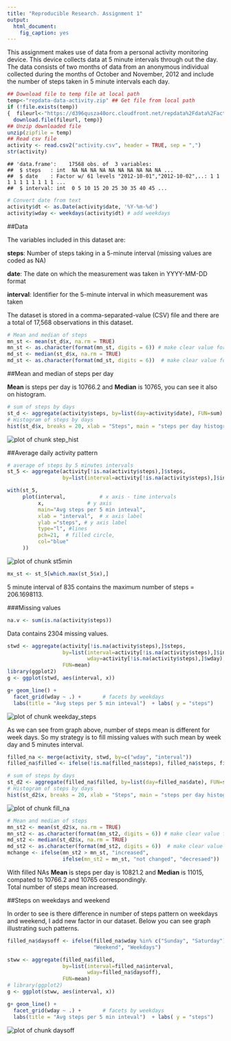 ```yaml
---
title: "Reproducible Research. Assignment 1"
output:
  html_document:
    fig_caption: yes
---
```


This assignment makes use of data from a personal activity monitoring device. This device collects data at 5 minute intervals through out the day. The data consists of two months of data from an anonymous individual collected during the months of October and November, 2012 and include the number of steps taken in 5 minute intervals each day.




```r
## Download file to temp file at local path
temp<-"repdata-data-activity.zip" ## Get file from local path
if (!file.exists(temp))
{  fileurl<-"https://d396qusza40orc.cloudfront.net/repdata%2Fdata%2Factivity.zip"
  download.file(fileurl, temp)}
## Unzip downloaded file
unzip(zipfile = temp)
## Read csv file
activity <- read.csv2("activity.csv", header = TRUE, sep = ",")
str(activity)
```

```
## 'data.frame':	17568 obs. of  3 variables:
##  $ steps   : int  NA NA NA NA NA NA NA NA NA NA ...
##  $ date    : Factor w/ 61 levels "2012-10-01","2012-10-02",..: 1 1 1 1 1 1 1 1 1 1 ...
##  $ interval: int  0 5 10 15 20 25 30 35 40 45 ...
```

```r
# Convert date from text
activity$dt <- as.Date(activity$date, '%Y-%m-%d')
activity$wday <- weekdays(activity$dt) # add weekdays
```

##Data

The variables included in this dataset are:

**steps**: Number of steps taking in a 5-minute interval (missing values are coded as NA)

**date**: The date on which the measurement was taken in YYYY-MM-DD format

**interval**: Identifier for the 5-minute interval in which measurement was taken

The dataset is stored in a comma-separated-value (CSV) file and there are a total of 17,568 observations in this dataset.



```r
# Mean and median of steps
mn_st <- mean(st_d$x, na.rm = TRUE)
mn_st <- as.character(format(mn_st, digits = 6)) # make clear value formatted 
md_st <- median(st_d$x, na.rm = TRUE)
md_st <- as.character(format(md_st, digits = 6))  # make clear value formatted
```

##Mean and median of steps per day

**Mean** is steps per day is 10766.2 and **Median** is 10765, you can see it also on histogram. 



```r
# sum of steps by days
st_d <- aggregate(activity$steps, by=list(day=activity$date), FUN=sum) 
# Histogram of steps by days
hist(st_d$x, breaks = 20, xlab = "Steps", main = "steps per day histogram")
```

![plot of chunk step_hist](figure/step_hist-1.png) 

##Average daily activity pattern


```r
# average of steps by 5 minutes intervals
st_5 <- aggregate(activity[!is.na(activity$steps),]$steps, 
                  by=list(interval=activity[!is.na(activity$steps),]$interval), FUN=mean) 

with(st_5, 
     plot(interval,           # x axis - time intervals
          x,              # y axis 
          main="Avg steps per 5 min inteval",
          xlab = "interval",  # x axis label 
          ylab ="steps", # y axis label
          type="l", #lines
          pch=21,  # filled circle,
          col="blue"
     )) 
```

![plot of chunk st5min](figure/st5min-1.png) 



```r
mx_st <- st_5[which.max(st_5$x),]
```

5 minute interval of 835  contains the maximum number of steps = 206.1698113.  

###Missing values
 

```r
na.v <- sum(is.na(activity$steps))
```

Data contains 2304 missing values.


```r
stwd <- aggregate(activity[!is.na(activity$steps),]$steps, 
                  by=list(interval=activity[!is.na(activity$steps),]$interval,
                          wday=activity[!is.na(activity$steps),]$wday),
                  FUN=mean)
library(ggplot2)
g <- ggplot(stwd, aes(interval, x))

g+ geom_line() +
  facet_grid(wday ~ .) +       # facets by weekdays
  labs(title = "Avg steps per 5 min inteval")  + labs( y = "steps")         
```

![plot of chunk weekday_steps](figure/weekday_steps-1.png) 

As we can see from graph above, number of steps mean is different for week days.
So my strategy is to fill missing values with such mean by week day and 5 minutes interval.



```r
filled_na <- merge(activity, stwd, by=c("wday", "interval"))
filled_na$filled <- ifelse(!is.na(filled_na$steps), filled_na$steps, filled_na$x)

# sum of steps by days
st_d2 <- aggregate(filled_na$filled, by=list(day=filled_na$date), FUN=sum) 
# Histogram of steps by days
hist(st_d2$x, breaks = 20, xlab = "Steps", main = "steps per day histogram, filled missed data")
```

![plot of chunk fill_na](figure/fill_na-1.png) 

```r
# Mean and median of steps
mn_st2 <- mean(st_d2$x, na.rm = TRUE)
mn_st2 <- as.character(format(mn_st2, digits = 6)) # make clear value formatted 
md_st2 <- median(st_d2$x, na.rm = TRUE)
md_st2 <- as.character(format(md_st2, digits = 6))  # make clear value formatted
mchange <- ifelse(mn_st2 > mn_st, "increased", 
                  ifelse(mn_st2 = mn_st, "not changed", "decresaed"))
```

With filled NAs **Mean** is steps per day is 10821.2 and **Median** is 11015, compated to 10766.2 and 10765 correspondingly.    
Total number of steps mean increased.

##Steps on weekdays and weekend

In order to see is there difference in number of steps pattern on weekdays and weekend, I add new factor in our dataset.
Below you can see graph illustrating such patterns. 

```r
filled_na$daysoff <- ifelse(filled_na$wday %in% c("Sunday", "Saturday"), 
                            "Weekend", "Weekdays")

stww <- aggregate(filled_na$filled, 
                  by=list(interval=filled_na$interval,
                          wday=filled_na$daysoff),
                  FUN=mean)
# library(ggplot2)
g <- ggplot(stww, aes(interval, x))

g+ geom_line() +
  facet_grid(wday ~ .) +       # facets by weekdays
  labs(title = "Avg steps per 5 min inteval")  + labs( y = "steps") 
```

![plot of chunk daysoff](figure/daysoff-1.png) 

